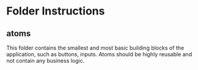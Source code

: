 # Folder Instructions

## atoms

This folder contains the smallest and most basic building blocks of the application, such as buttons, inputs. Atoms should be highly reusable and not contain any business logic.
